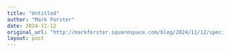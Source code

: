 ```yaml
---
title: "Untitled"
author: "Mark Forster"
date: 2024-11-12
original_url: "http://markforster.squarespace.com/blog/2024/11/12/special-offer.html"
layout: post
---
```

